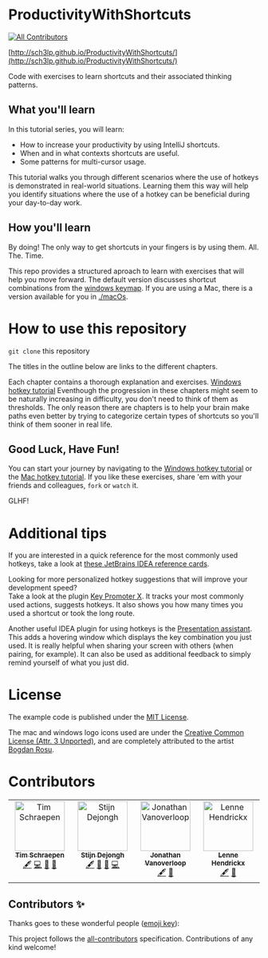# ProductivityWithShortcuts
<!-- ALL-CONTRIBUTORS-BADGE:START - Do not remove or modify this section -->
[![All Contributors](https://img.shields.io/badge/all_contributors-4-orange.svg?style=flat-square)](#contributors-)
<!-- ALL-CONTRIBUTORS-BADGE:END -->

[http://sch3lp.github.io/ProductivityWithShortcuts/](http://sch3lp.github.io/ProductivityWithShortcuts/)

Code with exercises to learn shortcuts and their associated thinking patterns.

## What you'll learn
In this tutorial series, you will learn:

* How to increase your productivity by using IntelliJ shortcuts.
* When and in what contexts shortcuts are useful.
* Some patterns for multi-cursor usage.

This tutorial walks you through different scenarios where the use of hotkeys is demonstrated in real-world situations.
Learning them this way will help you identify situations where the use of a hotkey can be beneficial during your day-to-day work.

## How you'll learn
By doing! The only way to get shortcuts in your fingers is by using them. All. The. Time.

This repo provides a structured aproach to learn with exercises that will help you move forward.
The default version discusses shortcut combinations from the [windows keymap](./windows/outline.md). 
If you are using a Mac, there is a version available for you in [./macOs](./macOS/outline.md).

# How to use this repository
`git clone` this repository

The titles in the outline below are links to the different chapters.

Each chapter contains a thorough explanation and exercises. 
[Windows hotkey tutorial](./windows/outline.md)
Eventhough the progression in these chapters might seem to be naturally increasing in difficulty, you don't need to think of them as thresholds.
The only reason there are chapters is to help your brain make paths even better by trying to categorize certain types of shortcuts so you'll think of them sooner in real life.

## Good Luck, Have Fun!
You can start your journey by navigating to the [Windows hotkey tutorial](./windows/outline.md) or the [Mac hotkey tutorial](./macOS/outline.md).
If you like these exercises, share 'em with your friends and colleagues, `fork` or `watch` it.

GLHF!

# Additional tips
If you are interested in a quick reference for the most commonly used hotkeys, take a look at [these JetBrains IDEA reference cards](https://resources.jetbrains.com/storage/products/intellij-idea/docs/IntelliJIDEA_ReferenceCard.pdf).

Looking for more personalized hotkey suggestions that will improve your development speed?  
Take a look at the plugin [Key Promoter X](https://plugins.jetbrains.com/plugin/9792-key-promoter-x). It tracks your most commonly used actions, suggests hotkeys. It also shows you how many times you used a shortcut or took the long route.

Another useful IDEA plugin for using hotkeys is the [Presentation assistant](https://www.jetbrains.com/idea/guide/tutorials/presenting/presentation-assistant/).
This adds a hovering window which displays the key combination you just used. It is really helpful when sharing your screen with others (when
pairing, for example). It can also be used as additional feedback to simply remind yourself of what you just did.


# License
The example code is published under the [MIT License](LICENSE.md).

The mac and windows logo icons used are under the [Creative Common License (Attr. 3 Unported)](http://creativecommons.org/licenses/by/3.0/), and are completely attributed to the artist [Bogdan Rosu](https://www.iconfinder.com/bogdanrosu).

# Contributors

<!-- prettier-ignore-start -->
<!-- markdownlint-disable -->
<!-- ALL-CONTRIBUTORS-LIST:START - Do not remove or modify this section -->
<!-- prettier-ignore-start -->
<!-- markdownlint-disable -->
<table>
  <tbody>
    <tr>
      <td align="center" valign="top" width="14.28%"><a href="http://sch3lp.github.io"><img src="https://avatars.githubusercontent.com/u/648703?v=4?s=100" width="100px;" alt="Tim Schraepen"/><br /><sub><b>Tim Schraepen</b></sub></a><br /><a href="#content-Sch3lp" title="Content">🖋</a> <a href="https://github.com/Sch3lp/ProductivityWithShortcuts/commits?author=Sch3lp" title="Code">💻</a> <a href="#design-Sch3lp" title="Design">🎨</a> <a href="https://github.com/Sch3lp/ProductivityWithShortcuts/commits?author=Sch3lp" title="Documentation">📖</a></td>
      <td align="center" valign="top" width="14.28%"><a href="http://sddevelopment.be/"><img src="https://avatars.githubusercontent.com/u/25401297?v=4?s=100" width="100px;" alt="Stijn Dejongh"/><br /><sub><b>Stijn Dejongh</b></sub></a><br /><a href="#content-stijn-dejongh" title="Content">🖋</a> <a href="#design-stijn-dejongh" title="Design">🎨</a> <a href="https://github.com/Sch3lp/ProductivityWithShortcuts/commits?author=stijn-dejongh" title="Documentation">📖</a> <a href="https://github.com/Sch3lp/ProductivityWithShortcuts/commits?author=stijn-dejongh" title="Code">💻</a></td>
      <td align="center" valign="top" width="14.28%"><a href="https://github.com/Jooones"><img src="https://avatars.githubusercontent.com/u/10074080?v=4?s=100" width="100px;" alt="Jonathan Vanoverloop"/><br /><sub><b>Jonathan Vanoverloop</b></sub></a><br /><a href="#content-Jooones" title="Content">🖋</a> <a href="https://github.com/Sch3lp/ProductivityWithShortcuts/commits?author=Jooones" title="Documentation">📖</a></td>
      <td align="center" valign="top" width="14.28%"><a href="https://github.com/lennehendrickx"><img src="https://avatars.githubusercontent.com/u/353969?v=4?s=100" width="100px;" alt="Lenne Hendrickx"/><br /><sub><b>Lenne Hendrickx</b></sub></a><br /><a href="#content-lennehendrickx" title="Content">🖋</a> <a href="https://github.com/Sch3lp/ProductivityWithShortcuts/commits?author=lennehendrickx" title="Documentation">📖</a></td>
    </tr>
  </tbody>
</table>

<!-- markdownlint-restore -->
<!-- prettier-ignore-end -->

<!-- ALL-CONTRIBUTORS-LIST:END -->

<!-- markdownlint-restore -->
<!-- prettier-ignore-end -->
## Contributors ✨

Thanks goes to these wonderful people ([emoji key](https://allcontributors.org/docs/en/emoji-key)):

<!-- ALL-CONTRIBUTORS-LIST:START - Do not remove or modify this section -->
<!-- prettier-ignore-start -->
<!-- markdownlint-disable -->
<!-- markdownlint-restore -->
<!-- prettier-ignore-end -->
<!-- ALL-CONTRIBUTORS-LIST:END -->

This project follows the [all-contributors](https://github.com/all-contributors/all-contributors) specification. Contributions of any kind welcome!
